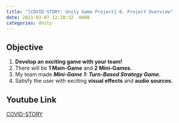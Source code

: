 ```yaml
---
title: "[COVID-STORY: Unity Game Project] 0. Project Overview"
date: 2021-03-07 12:20:32 -0400
categories: Unity
---
```

## Objective
1. **Develop an exciting game with your team!**
2. There will be **1 Main-Game** and **2 Mini-Games.**
3. My team made ***Mini-Game 1: Turn-Based Strategy Game.***
4. Satisfy the user with exciting **visual effects** and **audio sources.**

## Youtube Link
[COVID-STORY](https://youtu.be/ikBeQN3YmRk)

